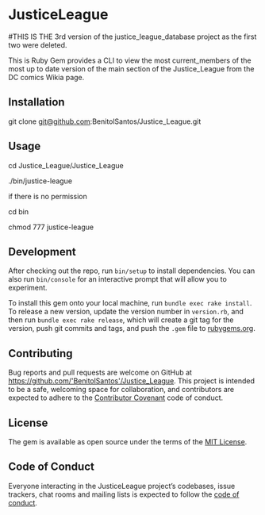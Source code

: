 # JusticeLeague
#THIS IS THE 3rd version of the justice_league_database project as the first two were deleted.

This is Ruby Gem provides a CLI to view the most current_members of the most up to date version of the main section of the Justice_League from the DC comics Wikia page.

## Installation

git clone git@github.com:BenitolSantos/Justice_League.git


## Usage

  cd Justice_League/Justice_League

  ./bin/justice-league

  if there is no permission

  cd bin

  chmod 777 justice-league

## Development

After checking out the repo, run `bin/setup` to install dependencies. You can also run `bin/console` for an interactive prompt that will allow you to experiment.

To install this gem onto your local machine, run `bundle exec rake install`. To release a new version, update the version number in `version.rb`, and then run `bundle exec rake release`, which will create a git tag for the version, push git commits and tags, and push the `.gem` file to [rubygems.org](https://rubygems.org).

## Contributing

Bug reports and pull requests are welcome on GitHub at https://github.com/'BenitolSantos'/Justice_League. This project is intended to be a safe, welcoming space for collaboration, and contributors are expected to adhere to the [Contributor Covenant](http://contributor-covenant.org) code of conduct.

## License

The gem is available as open source under the terms of the [MIT License](https://opensource.org/licenses/MIT).

## Code of Conduct

Everyone interacting in the JusticeLeague project’s codebases, issue trackers, chat rooms and mailing lists is expected to follow the [code of conduct](https://github.com/'BenitolSantos'/Justice_League/blob/master/CODE_OF_CONDUCT.md).
